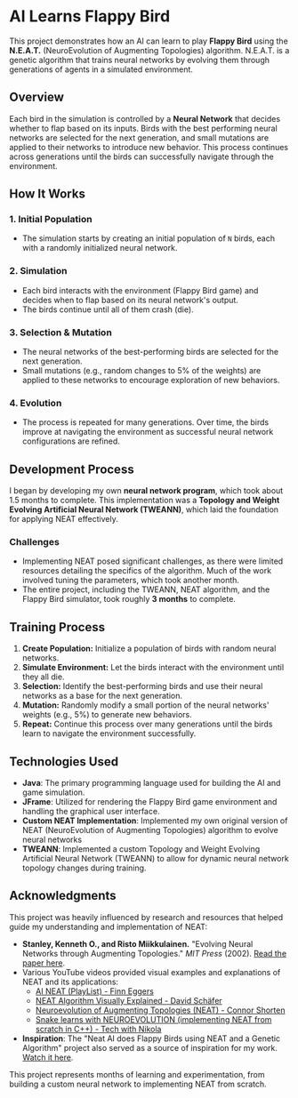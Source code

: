 # AI Learns Flappy Bird

This project demonstrates how an AI can learn to play **Flappy Bird** using the **N.E.A.T.** (NeuroEvolution of Augmenting Topologies) algorithm. N.E.A.T. is a genetic algorithm that trains neural networks by evolving them through generations of agents in a simulated environment.

## Overview

Each bird in the simulation is controlled by a **Neural Network** that decides whether to flap based on its inputs. Birds with the best performing neural networks are selected for the next generation, and small mutations are applied to their networks to introduce new behavior. This process continues across generations until the birds can successfully navigate through the environment.

## How It Works

### 1. Initial Population
- The simulation starts by creating an initial population of `N` birds, each with a randomly initialized neural network.

### 2. Simulation
- Each bird interacts with the environment (Flappy Bird game) and decides when to flap based on its neural network's output.
- The birds continue until all of them crash (die).

### 3. Selection & Mutation
- The neural networks of the best-performing birds are selected for the next generation.
- Small mutations (e.g., random changes to 5% of the weights) are applied to these networks to encourage exploration of new behaviors.

### 4. Evolution
- The process is repeated for many generations. Over time, the birds improve at navigating the environment as successful neural network configurations are refined.

## Development Process

I began by developing my own **neural network program**, which took about 1.5 months to complete. This implementation was a **Topology and Weight Evolving Artificial Neural Network (TWEANN)**, which laid the foundation for applying NEAT effectively.

### Challenges
- Implementing NEAT posed significant challenges, as there were limited resources detailing the specifics of the algorithm. Much of the work involved tuning the parameters, which took another month.
- The entire project, including the TWEANN, NEAT algorithm, and the Flappy Bird simulator, took roughly **3 months** to complete.

## Training Process

1. **Create Population:** Initialize a population of birds with random neural networks.
2. **Simulate Environment:** Let the birds interact with the environment until they all die.
3. **Selection:** Identify the best-performing birds and use their neural networks as a base for the next generation.
4. **Mutation:** Randomly modify a small portion of the neural networks' weights (e.g., 5%) to generate new behaviors.
5. **Repeat:** Continue this process over many generations until the birds learn to navigate the environment successfully.

## Technologies Used

- **Java**: The primary programming language used for building the AI and game simulation.
- **JFrame**: Utilized for rendering the Flappy Bird game environment and handling the graphical user interface.
- **Custom NEAT Implementation**: Implemented my own original version of NEAT (NeuroEvolution of Augmenting Topologies) algorithm to evolve neural networks
- **TWEANN**: Implemented a custom Topology and Weight Evolving Artificial Neural Network (TWEANN) to allow for dynamic neural network topology changes during training.

## Acknowledgments

This project was heavily influenced by research and resources that helped guide my understanding and implementation of NEAT:

- **Stanley, Kenneth O., and Risto Miikkulainen.** "Evolving Neural Networks through Augmenting Topologies." *MIT Press* (2002). [Read the paper here](https://nn.cs.utexas.edu/downloads/papers/stanley.ec02.pdf).
- Various YouTube videos provided visual examples and explanations of NEAT and its applications:
    - [AI NEAT (PlayList) - Finn Eggers ](https://www.youtube.com/watch?v=VMQOa4-rVxE&list=PLgomWLYGNl1fcL0o4exBShNeCC5tc6s9C&ab_channel=FinnEggers)
    - [NEAT Algorithm Visually Explained - David Schäfer](https://youtu.be/yVtdp1kF0I4?si=SfH0ouURtsrmutv2)
    - [Neuroevolution of Augmenting Topologies (NEAT) - Connor Shorten](https://youtu.be/b3D8jPmcw-g?si=cYXFsVGeuDNijyFI)
    - [Snake learns with NEUROEVOLUTION (implementing NEAT from scratch in C++) - Tech with Nikola](https://youtu.be/lAjcH-hCusg?si=KqwSVm_Ezv7lWrSt)
- **Inspiration**: The "Neat AI does Flappy Birds using NEAT and a Genetic Algorithm" project also served as a source of inspiration for my work. [Watch it here](https://youtu.be/ihX3-WDua2I?si=c3H7H50OZySyGrbp).

This project represents months of learning and experimentation, from building a custom neural network to implementing NEAT from scratch.
